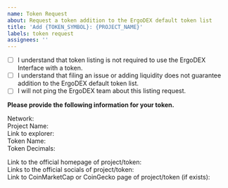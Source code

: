 ```yaml
---
name: Token Request
about: Request a token addition to the ErgoDEX default token list
title: 'Add {TOKEN_SYMBOL}: {PROJECT_NAME}'
labels: token request
assignees: ''
---
```


- [ ] I understand that token listing is not required to use the ErgoDEX Interface with a token.
- [ ] I understand that filing an issue or adding liquidity does not guarantee addition to the ErgoDEX default token list.
- [ ] I will not ping the ErgoDEX team about this listing request.

**Please provide the following information for your token.**

Network:  
Project Name:  
Link to explorer:  
Token Name:  
Token Decimals:  

Link to the official homepage of project/token:  
Links to the official socials of project/token:  
Link to CoinMarketCap or CoinGecko page of project/token (if exists): 